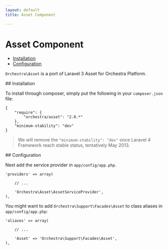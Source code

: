 ```yaml
---
layout: default
title: Asset Component

---
```


Asset Component
==============

* [Installation](#installation)
* [Configuration](#configuration)

<article id="introduction">

`Orchestra\Asset` is a port of Laravel 3 Asset for Orchestra Platform.

</article>

<article id="installation">
## Installation

To install through composer, simply put the following in your `composer.json` file:

	{
		"require": {
			"orchestra/asset": "2.0.*"
		},
		"minimum-stability": "dev"
	}

> We will remove the `"minimum-stability": "dev"` once Laravel 4 Framework reach stable status, tentatively May 2013.

</article>

<article id="configuration">
## Configuration

Next add the service provider in `app/config/app.php`.

	'providers' => array(
		
		// ...
		
		'Orchestra\Asset\AssetServiceProvider',
	),

You might want to add `Orchestra\Support\Facades\Asset` to class aliases in `app/config/app.php`:

	'aliases' => array(

		// ...

		'Asset' => 'Orchestra\Support\Facades\Asset',
	),

</article>

